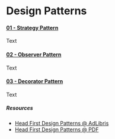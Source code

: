 # Design Patterns

#### [01 - Strategy Pattern](01-strategy-pattern)
Text

#### [02 - Observer Pattern](02-observer-pattern)
Text

#### [03 - Decorator Pattern](03-decorator-pattern)
Text

##### Resources

* [Head First Design Patterns @ AdLibris](https://www.adlibris.com/se/bok/head-first-design-patterns-9780596007126)
* [Head First Design Patterns @ PDF](https://github.com/kanastasov/Advanced-Java-Programming--First-Semeste-/blob/master/Design%20Patterns%20For%20Dummies%20%26%20HeadFirst/head%20first%20design%20patterns%20-%20ora%202004.pdf)
